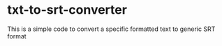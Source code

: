 # txt-to-srt-converter
This is a simple code to convert a specific formatted text to generic SRT format
